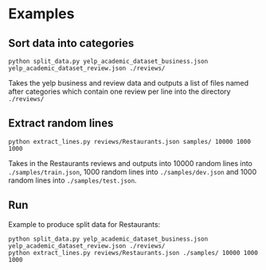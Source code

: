 # Examples

## Sort data into categories
`python split_data.py yelp_academic_dataset_business.json yelp_academic_dataset_review.json ./reviews/`

Takes the yelp business and review data and outputs a list of files named after categories which contain one review per line into the directory `./reviews/`

## Extract random lines
`python extract_lines.py reviews/Restaurants.json samples/ 10000 1000 1000`

Takes in the Restaurants reviews and outputs into 10000 random lines into `./samples/train.json`, 1000 random lines into `./samples/dev.json` and 1000 random lines into `./samples/test.json`.

## Run
Example to produce split data for Restaurants:
```
python split_data.py yelp_academic_dataset_business.json yelp_academic_dataset_review.json ./reviews/
python extract_lines.py reviews/Restaurants.json ./samples/ 10000 1000 1000
```
